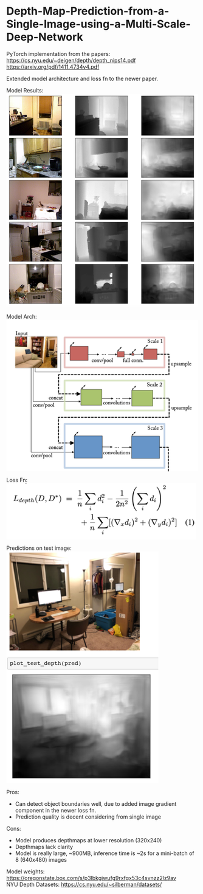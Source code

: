 # Depth-Map-Prediction-from-a-Single-Image-using-a-Multi-Scale-Deep-Network
PyTorch implementation from the papers:  
https://cs.nyu.edu/~deigen/depth/depth_nips14.pdf  
https://arxiv.org/pdf/1411.4734v4.pdf


Extended model architecture and loss fn to the newer paper.  

Model Results: 
![alt text](https://raw.githubusercontent.com/DhruvJawalkar/Depth-Map-Prediction-from-a-Single-Image-using-a-Multi-Scale-Deep-Network/master/results/model-results-1.png)


Model Arch:
<img src="https://raw.githubusercontent.com/DhruvJawalkar/Depth-Map-Prediction-from-a-Single-Image-using-a-Multi-Scale-Deep-Network/master/results/network-architecture.png" align="center" width="600"/>


Loss Fn:
<img src="https://raw.githubusercontent.com/DhruvJawalkar/Depth-Map-Prediction-from-a-Single-Image-using-a-Multi-Scale-Deep-Network/master/results/loss-fn.png" align="center" width="500"/>


Predictions on test image:
<img src="https://raw.githubusercontent.com/DhruvJawalkar/Depth-Map-Prediction-from-a-Single-Image-using-a-Multi-Scale-Deep-Network/master/results/sample-image.png" align="center" width="400"/>


Pros: 
- Can detect object boundaries well, due to added image gradient component in the newer loss fn. 
- Prediction quality is decent considering from single image

Cons:
- Model produces depthmaps at lower resolution (320x240)
- Depthmaps lack clarity
- Model is really large, ~900MB, inference time is ~2s for a mini-batch of 8 (640x480) images



Model weights: https://oregonstate.box.com/s/p3lbkgiwufg9rxfgx53c4svnzz2lz9av  
NYU Depth Datasets: https://cs.nyu.edu/~silberman/datasets/
